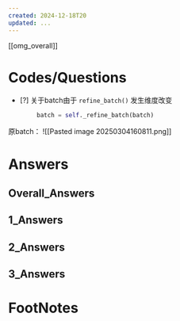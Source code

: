 ```yaml
---
created: 2024-12-18T20
updated: ...
---
```

[[omg_overall]]



# Codes/Questions

- [?] 关于batch由于 `refine_batch()` 发生维度改变


```python
        batch = self._refine_batch(batch)

```

原batch： 
![[Pasted image 20250304160811.png]]


# Answers

## Overall_Answers


## 1_Answers


## 2_Answers


## 3_Answers




# FootNotes
